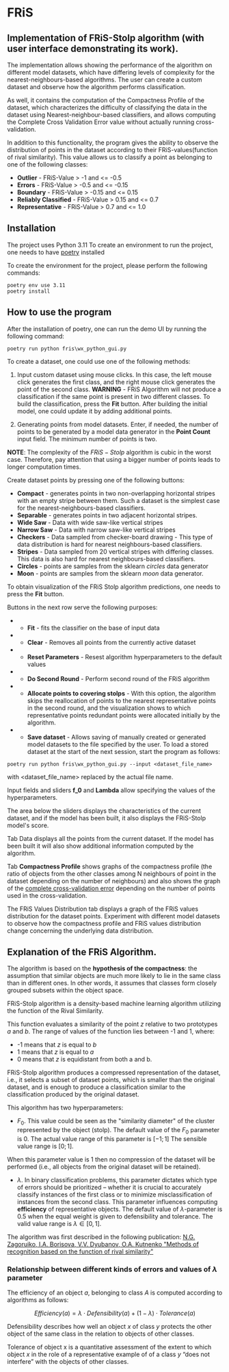 # FRiS

## Implementation of FRiS-Stolp algorithm (with user interface demonstrating its work).

The implementation allows showing the performance of the algorithm on different model datasets, which
have differing levels of complexity for the nearest-neighbours-based algorithms.
The user can create a custom dataset and observe how the algorithm performs classification.

As well, it contains the computation of the Compactness Profile of the dataset, which characterizes the difficulty
of classifying the data in the dataset using Nearest-neighbour-based classifiers, and allows computing the
Complete Cross Validation Error value without actually running cross-validation.

In addition to this functionality, the program gives the ability to observe the distribution of points in the dataset
according to their FRiS-values(function of rival similarity).
This value allows us to classify a point as belonging to one of the following classes:
- __Outlier__ - FRiS-Value > -1 and <= -0.5
- __Errors__  - FRiS-Value > -0.5 and <= -0.15
- __Boundary__  - FRiS-Value > -0.15 and <= 0.15
- __Reliably Classified__  - FRiS-Value > 0.15 and <= 0.7
- __Representative__ - FRiS-Value > 0.7 and <= 1.0


## Installation
The project uses Python 3.11
To create an environment to run the project, one needs to have [poetry](https://python-poetry.org/) installed

To create the environment for the project, please perform the following commands:
```
poetry env use 3.11
poetry install
```

##  How to use the program
After the installation of poetry, one can run the demo UI by running the following command:
```
poetry run python fris\wx_python_gui.py
```
To create a dataset, one could use one of the following methods:
1. Input custom dataset using mouse clicks.
In this case, the left mouse click generates the first class, and the right mouse click generates the point of the second class.
__WARNING__ - FRiS Algorithm will not produce a classification if the same point is present in two different classes.
To build the classification, press the __Fit__ button.
After building the initial model, one could update it by adding additional points.

2. Generating points from model datasets.
Enter, if needed,  the number of points to be generated by a model data generator in the __Point Count__ input field.
The minimum number of points is two.

__NOTE__: The complexity of the $FRiS-Stolp$ algorithm is cubic in the worst case. Therefore, pay attention that using a bigger number of points
 leads to longer computation times.

Create dataset points by pressing one of the following buttons:
* __Compact__ - generates points in two non-overlapping horizontal stripes with an empty stripe between them.
Such a dataset is the simplest case for the nearest-neighbours-based classifiers.
* __Separable__ - generates points in two adjacent horizontal stripes.
* __Wide Saw__ - Data with wide saw-like vertical stripes
* __Narrow Saw__ - Data with narrow saw-like vertical stripes
* __Checkers__ - Data sampled from checker-board drawing - This type of data distribution is hard for
nearest neighbours-based classifiers.
* __Stripes__ - Data sampled from 20 vertical stripes with differing classes. This data is also hard for
nearest neighbours-based classifiers.
* __Circles__ - points are samples from the sklearn _circles_ data generator
* __Moon__ - points are samples from the sklearn _moon_ data generator.

To obtain visualization of the FRiS Stolp algorithm predictions, one needs to press the __Fit__ button.

Buttons in the next row serve the following purposes:
* - __Fit__ - fits the classifier on the base of input data
* - __Clear__ - Removes all points from the currently active dataset
* - __Reset Parameters__ - Resest algorithm hyperparameters to the default values
* - __Do Second Round__ - Perform second round of the FRiS algorithm
* - __Allocate points to covering stolps__ - With this option, the algorithm skips the reallocation of points to the nearest representative
points in the second round, and the visualization shows to which representative points redundant points were allocated initially by the algorithm.
* - __Save dataset__ - Allows saving of manually created or generated model datasets to the file specified by the user.
To load a stored dataset at the start of the next session, start the program as follows:

```
poetry run python fris\wx_python_gui.py --input <dataset_file_name>
```
with <dataset_file_name> replaced by the actual file name.

Input fields and sliders __f_0__ and __Lambda__ allow specifying the values of the hyperparameters.

The area below the sliders displays the characteristics of the current dataset, and if the model has been built, it also displays the FRiS-Stolp model's score.

Tab Data displays all the points from the current dataset. If the model has been built it will also show additional information computed by the algorithm.

Tab __Compactness Profile__ shows graphs of the compactness profile (the ratio of objects from the other classes among
N neighbours of point in the dataset depending on the number of neighbours) and also shows the graph of the
[complete cross-validation error](https://www.cs.cmu.edu/~rahuls/pub/icml2000-rahuls.pdf) depending on the number of points used in the cross-validation.

The FRiS Values Distribution tab displays a graph of the FRiS values distribution for the dataset points. Experiment with different model datasets to observe how the compactness profile and FRiS values distribution change concerning the underlying data distribution.


## Explanation of the FRiS Algorithm.

The algorithm is based on the __hypothesis of the compactness__:
the assumption that similar objects are much more likely to lie in the same class than in different ones. In other words, it assumes that classes form closely grouped subsets within the object space.

FRiS-Stolp algorithm is a density-based machine learning algorithm utilizing the function of the Rival Similarity.

This function evaluates a similarity of the point _z_ relative to two prototypes _a_ and _b_.
The range of values of the function lies between -1 and 1, where:
   *  -1 means that _z_ is equal to _b_
   *  1 means that _z_ is equal to _a_
   *  0 means that _z_ is equidistant from both a and b.

FRiS-Stolp algorithm produces a compressed representation of the dataset, i.e., it
selects a subset of dataset points, which is smaller than the original dataset, and is enough to produce a classification similar to the classification produced by the original dataset.

This algorithm has two hyperparameters:

- $F_0$. This value could be seen as the "similarity diameter" of the cluster represented by the object (stolp).
  The default value of the $F_0$ parameter is 0.
  The actual value range of this parameter is $[-1;1]$
  The sensible value range is $[0;1]$.

 When this parameter value is $1$ then no compression of the dataset will be performed (i.e., all objects from the original dataset will be retained).

- $\lambda$. In binary classification problems, this parameter dictates which type of errors should be prioritized – whether it is crucial to accurately classify instances of the first class or to minimize misclassification of instances from the second class.
This parameter influences computing __efficiency__ of representative objects. The default value of $\lambda$-parameter is $0.5$ when the equal weight is given to defensibility and tolerance. The valid value range is $\lambda \in [0, 1]$.

The algorithm was first described in the following publication:
[N.G. Zagoruiko, I.A. Borisova, V.V. Dyubanov, O.A. Kutnenko "Methods of recognition based on the function of rival similarity"](https://link.springer.com/article/10.1134/S105466180801001X)

### Relationship between different kinds of errors and values of $\lambda$ parameter

The efficiency of an object $a$, belonging to class $A$ is computed according to algorithms as follows:

$$ Efficiency(a) = \lambda \cdot Defensibility(a) + (1-\lambda) \cdot Tolerance(a) $$

Defensibility describes how well an object $x$ of class $y$ protects the other object of the same class in the relation
to objects of other classes.

Tolerance of object x  is a quantitative assessment of the extent to which object $x$ in the role of a representative example of
of a class $y$ “does not interfere” with the objects of other classes.
